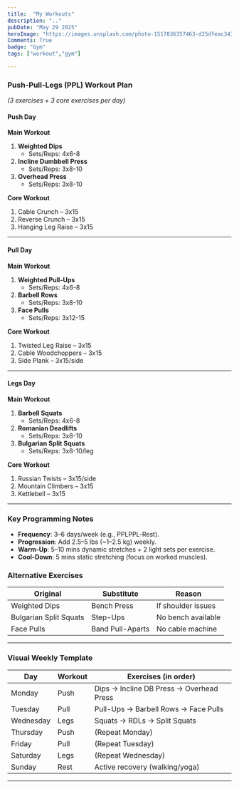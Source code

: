 ```yaml
---
title:  "My Workouts"
description: ".."
pubDate: "May 29 2025"
heroImage: "https://images.unsplash.com/photo-1517836357463-d25dfeac3438?q=80&w=1740&auto=format&fit=crop&ixlib=rb-4.1.0&ixid=M3wxMjA3fDB8MHxwaG90by1wYWdlfHx8fGVufDB8fHx8fA%3D%3D"
Comments: True
badge: "Gym"
tags: ["workout","gym"]

---
```



### **Push-Pull-Legs (PPL) Workout Plan**  

*(3 exercises + 3 core exercises per day)*  

#### **Push Day**  

**Main Workout**  

1. **Weighted Dips**  
   - Sets/Reps: 4x6-8  
2. **Incline Dumbbell Press**  
   - Sets/Reps: 3x8-10  
3. **Overhead Press**  
   - Sets/Reps: 3x8-10  

**Core Workout**  

1. Cable Crunch – 3x15  
2. Reverse Crunch – 3x15  
3. Hanging Leg Raise – 3x15  

---

#### **Pull Day**  

**Main Workout**  

1. **Weighted Pull-Ups**  
   - Sets/Reps: 4x6-8  
2. **Barbell Rows**  
   - Sets/Reps: 3x8-10  
3. **Face Pulls**  
   - Sets/Reps: 3x12-15  

**Core Workout**  

1. Twisted Leg Raise – 3x15  
2. Cable Woodchoppers – 3x15  
3. Side Plank – 3x15/side  

---

#### **Legs Day**  

**Main Workout**  

1. **Barbell Squats**  
   - Sets/Reps: 4x6-8  
2. **Romanian Deadlifts**  
   - Sets/Reps: 3x8-10  
3. **Bulgarian Split Squats**  
   - Sets/Reps: 3x8-10/leg  

**Core Workout**  

1. Russian Twists – 3x15/side  
2. Mountain Climbers – 3x15  
3. Kettlebell – 3x15  

---

### **Key Programming Notes**  

- **Frequency**: 3–6 days/week (e.g., PPLPPL-Rest).  
- **Progression**: Add 2.5–5 lbs (~1–2.5 kg) weekly.  
- **Warm-Up**: 5–10 mins dynamic stretches + 2 light sets per exercise.  
- **Cool-Down**: 5 mins static stretching (focus on worked muscles).  

### **Alternative Exercises**  

| **Original**           | **Substitute**   | **Reason**         |
| ---------------------- | ---------------- | ------------------ |
| Weighted Dips          | Bench Press      | If shoulder issues |
| Bulgarian Split Squats | Step-Ups         | No bench available |
| Face Pulls             | Band Pull-Aparts | No cable machine   |

---

### **Visual Weekly Template**  

| **Day**   | **Workout** | **Exercises (in order)**                 |
| --------- | ----------- | ---------------------------------------- |
| Monday    | Push        | Dips → Incline DB Press → Overhead Press |
| Tuesday   | Pull        | Pull-Ups → Barbell Rows → Face Pulls     |
| Wednesday | Legs        | Squats → RDLs → Split Squats             |
| Thursday  | Push        | (Repeat Monday)                          |
| Friday    | Pull        | (Repeat Tuesday)                         |
| Saturday  | Legs        | (Repeat Wednesday)                       |
| Sunday    | Rest        | Active recovery (walking/yoga)           |

---











